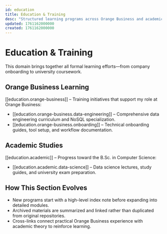 ```yaml
---
id: education
title: Education & Training
desc: "Structured learning programs across Orange Business and academic studies"
updated: 1761162000000
created: 1761162000000
---
```


# Education & Training

This domain brings together all formal learning efforts—from company onboarding to university coursework.

## Orange Business Learning

[[education.orange-business]] – Training initiatives that support my role at Orange Business:

- [[education.orange-business.data-engineering]] – Comprehensive data engineering curriculum and NoSQL specialization.
- [[education.orange-business.onboarding]] – Technical onboarding guides, tool setup, and workflow documentation.

## Academic Studies

[[education.academic]] – Progress toward the B.Sc. in Computer Science:

- [[education.academic.data-science]] – Data science lectures, study guides, and university exam preparation.

## How This Section Evolves

- New programs start with a high-level index note before expanding into detailed modules.
- Archived materials are summarized and linked rather than duplicated from original repositories.
- Cross-links connect practical Orange Business experience with academic theory to reinforce learning.

